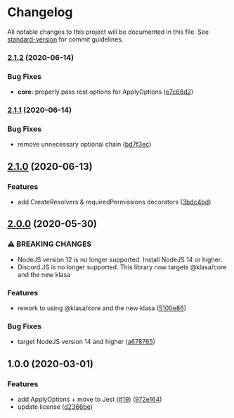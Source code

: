 # Changelog

All notable changes to this project will be documented in this file. See [standard-version](https://github.com/conventional-changelog/standard-version) for commit guidelines.

### [2.1.2](https://github.com/skyra-project/skyra-decorators/compare/v2.1.1...v2.1.2) (2020-06-14)


### Bug Fixes

* **core:** properly pass rest options for ApplyOptions ([e7c68d2](https://github.com/skyra-project/skyra-decorators/commit/e7c68d2613c16a4438b9a816a71d0c20de71cac5))

### [2.1.1](https://github.com/skyra-project/skyra-decorators/compare/v2.1.0...v2.1.1) (2020-06-14)


### Bug Fixes

* remove unnecessary optional chain ([bd7f3ec](https://github.com/skyra-project/skyra-decorators/commit/bd7f3ec347edd57c681b2283425569f3df4b5f32))

## [2.1.0](https://github.com/skyra-project/skyra-decorators/compare/v2.0.0...v2.1.0) (2020-06-13)


### Features

* add CreateResolvers & requiredPermissions decorators ([3bdc4bd](https://github.com/skyra-project/skyra-decorators/commit/3bdc4bd4066a1e1112307c15c69fc80c790584f0))

## [2.0.0](https://github.com/skyra-project/skyra-decorators/compare/v1.0.0...v2.0.0) (2020-05-30)


### ⚠ BREAKING CHANGES

* NodeJS version 12 is no longer supported. Install NodeJS 14 or higher.
* Discord.JS is no longer supported. This library now targets @klasa/core and the new
klasa

### Features

* rework to using @klasa/core and the new klasa ([5100e86](https://github.com/skyra-project/skyra-decorators/commit/5100e869bc11e932350f97846942a8eb7b141c37))


### Bug Fixes

* target NodeJS version 14 and higher ([a678765](https://github.com/skyra-project/skyra-decorators/commit/a678765ff28c2d16e12489512ac1d3d0d79e10fb))

## 1.0.0 (2020-03-01)


### Features

* add ApplyOptions + move to Jest ([#19](https://github.com/skyra-project/skyra-decorators/issues/19)) ([972e164](https://github.com/skyra-project/skyra-decorators/commit/972e164a40b5bb6f1296ea8a3d1f8312a3c8de23))
* update license ([d2366be](https://github.com/skyra-project/skyra-decorators/commit/d2366be6207c3794858d7255274b4c83fe14503d))

